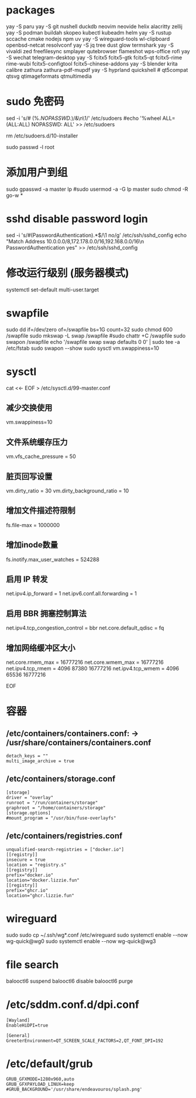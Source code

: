 # packages
yay -S paru
yay -S git nushell duckdb neovim neovide helix alacritty zellij
yay -S podman buildah skopeo kubectl kubeadm helm
yay -S rustup sccache cmake nodejs npm uv
yay -S wireguard-tools wl-clipboard openbsd-netcat resolvconf
yay -S jq tree dust glow termshark
yay -S vivaldi zed freefilesync smplayer qutebrowser flameshot wps-office rofi
yay -S wechat telegram-desktop
yay -S fcitx5 fcitx5-gtk fcitx5-qt fcitx5-rime rime-wubi fcitx5-configtool fcitx5-chinese-addons
yay -S blender krita calibre zathura zathura-pdf-mupdf
yay -S hyprland quickshell # qt5compat qtsvg qtimageformats qtmultimedia

# sudo 免密码
sed -i 's/# \(%.*NOPASSWD.*\)/&\n\1/' /etc/sudoers
#echo '%wheel ALL=(ALL:ALL) NOPASSWD: ALL' >> /etc/sudoers

rm /etc/sudoers.d/10-installer

sudo passwd -l root

# 添加用户到组
sudo gpasswd -a master lp
#sudo usermod -a -G lp master
sudo chmod -R go-w *

# sshd disable password login
sed -i 's/#\(PasswordAuthentication\).*$/\1 no/g' /etc/ssh/sshd_config
echo "Match Address 10.0.0.0/8,172.178.0.0/16,192.168.0.0/16\n    PasswordAuthentication yes" >> /etc/ssh/sshd_config

# 修改运行级别 (服务器模式)
systemctl set-default multi-user.target

# swapfile
sudo dd if=/dev/zero of=/swapfile bs=1G count=32
sudo chmod 600 /swapfile
sudo mkswap -L swap /swapfile
#sudo chattr +C /swapfile
sudo swapon /swapfile
echo '/swapfile swap swap defaults 0 0' | sudo tee -a /etc/fstab
sudo swapon --show
sudo sysctl vm.swappiness=10

# sysctl
cat <<- EOF > /etc/sysctl.d/99-master.conf
## 减少交换使用
vm.swappiness=10

## 文件系统缓存压力
vm.vfs_cache_pressure = 50

## 脏页回写设置
vm.dirty_ratio = 30
vm.dirty_background_ratio = 10

## 增加文件描述符限制
fs.file-max = 1000000

## 增加inode数量
fs.inotify.max_user_watches = 524288

## 启用 IP 转发
net.ipv4.ip_forward = 1
net.ipv6.conf.all.forwarding = 1

## 启用 BBR 拥塞控制算法
net.ipv4.tcp_congestion_control = bbr
net.core.default_qdisc = fq

## 增加网络缓冲区大小
net.core.rmem_max = 16777216
net.core.wmem_max = 16777216
net.ipv4.tcp_rmem = 4096 87380 16777216
net.ipv4.tcp_wmem = 4096 65536 16777216

EOF

# 容器
## /etc/containers/containers.conf: -> /usr/share/containers/containers.conf
    detach_keys = ""
    multi_image_archive = true
## /etc/containers/storage.conf
    [storage]
    driver = "overlay"
    runroot = "/run/containers/storage"
    graphroot = "/home/containers/storage"
    [storage.options]
    #mount_program = "/usr/bin/fuse-overlayfs"
## /etc/containers/registries.conf
    unqualified-search-registries = ["docker.io"]
    [[registry]]
    insecure = true
    location = "registry.s"
    [[registry]]
    prefix="docker.io"
    location="docker.lizzie.fun"
    [[registry]]
    prefix="ghcr.io"
    location="ghcr.lizzie.fun"


# wireguard
sudo sudo cp ~/.ssh/wg*.conf /etc/wireguard
sudo systemctl enable --now wg-quick@wg0
sudo systemctl enable --now wg-quick@wg3

# file search
balooctl6 suspend
balooctl6 disable
balooctl6 purge

# /etc/sddm.conf.d/dpi.conf
    [Wayland]
    EnableHiDPI=true

    [General]
    GreeterEnvironment=QT_SCREEN_SCALE_FACTORS=2,QT_FONT_DPI=192

# /etc/default/grub
    GRUB_GFXMODE=1280x960,auto
    GRUB_GFXPAYLOAD_LINUX=keep
    #GRUB_BACKGROUND='/usr/share/endeavouros/splash.png'
